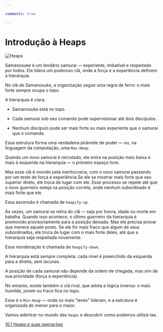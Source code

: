 ```yaml
---

comments: true

---
```


# **Introdução à Heaps**

![Heaps](heaps.assets/heaps-samurai.png)

Samanosuke é um lendário samurai — experiente, imbatível e respeitado por todos. Ele lidera um poderoso clã, onde a força e a experiência definem a hierarquia.

No clã de Samanosuke, a organização segue uma regra de ferro: o mais forte sempre ocupa o topo.

A hierarquia é clara:

- Samanosuke está no topo.

- Cada samurai sob seu comando pode supervisionar até dois discípulos.

- Nenhum discípulo pode ser mais forte ou mais experiente que o samurai que o comanda.

Essa estrutura forma uma verdadeira pirâmide de poder — ou, na linguagem da computação, uma `Max-Heap`.

Quando um novo samurai é recrutado, ele entra na posição mais baixa e mais à esquerda na hierarquia — o primeiro espaço livre.

Mas esse clã é movido pela meritocracia, com o novo samurai passando por um teste de força e experiência.Se ele se mostrar mais forte que seu superior direto, ele troca de lugar com ele. Esse processo se repete até que o novo guerreiro esteja na posição correta, onde nenhum subordinado é mais forte que ele.

Essa ascensão é chamada de `heapify-up`.

Às vezes, um samurai se retira do clã — seja por honra, idade ou morte em batalha. Quando isso acontece, o último guerreiro da hierarquia é promovido provisoriamente para a posição deixada. Mas ele precisa provar que merece aquele posto. Se ele for mais fraco que algum de seus subordinados, ele troca de lugar com o mais forte deles, até que a hierarquia seja respeitada novamente.

Essa reordenação é chamada de `heapify-down`.

A hierarquia está sempre completa: cada nível é preenchido da esquerda para a direita, sem lacunas.

A posição de cada samurai não depende da ordem de chegada, mas sim de sua prioridade (força e experiência).

No entanto, existe também o clã rival, que adota a lógica inversa: o mais humilde, jovem ou fraco fica no topo.

Esse é o `Min-Heap` — onde os mais "leves" lideram, e a estrutura é organizada do menor para o maior.

Vamos adentrar no mundo das `heaps` e descobrir como podemos utilizá-las.

[10.1 Heaps e suas operações](../heaps/heaps-operacoes.md)